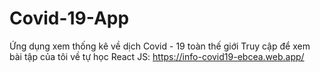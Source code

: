 # Covid-19-App
 Ứng dụng xem thống kê về dịch Covid - 19 toàn thế giới
 Truy cập để xem bài tập của tôi về tự học React JS: https://info-covid19-ebcea.web.app/
